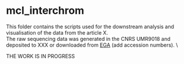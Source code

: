 # mcl_interchrom

This folder contains the scripts used for the downstream analysis and visualisation of the data from the article X. \
The raw sequencing data was generated in the CNRS UMR9018 and deposited to XXX or downloaded from [EGA](https://ega-archive.org/) (add accession numbers). \

THE WORK IS IN PROGRESS
